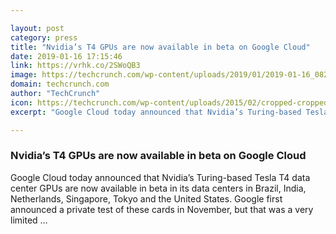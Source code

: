 ```yaml
---

layout: post
category: press
title: "Nvidia’s T4 GPUs are now available in beta on Google Cloud"
date: 2019-01-16 17:15:46
link: https://vrhk.co/2SWoQB3
image: https://techcrunch.com/wp-content/uploads/2019/01/2019-01-16_0827.png?w=574
domain: techcrunch.com
author: "TechCrunch"
icon: https://techcrunch.com/wp-content/uploads/2015/02/cropped-cropped-favicon-gradient.png?w=180
excerpt: "Google Cloud today announced that Nvidia’s Turing-based Tesla T4 data center GPUs are now available in beta in its data centers in Brazil, India, Netherlands, Singapore, Tokyo and the United States. Google first announced a private test of these cards in November, but that was a very limited …"

---
```


### Nvidia’s T4 GPUs are now available in beta on Google Cloud

Google Cloud today announced that Nvidia’s Turing-based Tesla T4 data center GPUs are now available in beta in its data centers in Brazil, India, Netherlands, Singapore, Tokyo and the United States. Google first announced a private test of these cards in November, but that was a very limited …